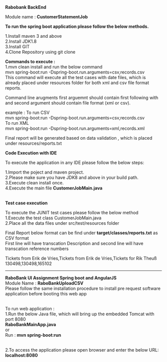 <b>Rabobank BackEnd</b>

Module name :
<b>CustomerStatementJob</b>

<b>To run the spring boot application please follow the below methods.</b>

1.Install maven 3 and above <br/>
2.Install JDK1.8<br/>
3.Install GIT<br/>
4.Clone Repository using git clone <URL>
 
<b>Commands to execute :</b> <br/>
1.mvn clean install  and run the below command <br/>
 mvn spring-boot:run -Dspring-boot.run.arguments=csv,records.csv <br>
This command will execute all the test cases with date files, which is already placed under resources folder for both xml and csv file format reports.

Command line arugments first arguemnt should contain <fileformat> first following with <filename> and second argument should contain file format (xml or csv).
 
 example : To run CSV <br/>
 mvn spring-boot:run -Dspring-boot.run.arguments=csv,records.csv <br/>
 To run XML <br/>
 mvn spring-boot:run -Dspring-boot.run.arguments=xml,records.xml <br/>

Final report will be generated based on data validation , which is placed under resources/reports.txt


<b>Code Execution with IDE</b>

To execute the application in any IDE please follow the below steps:

1.Import the poject and maven project.<br/>
2.Please make sure you have JDK8 and above in your build path.<br/>
3.Execute clean install once.<br/>
4.Execute the main file <b>CustomerJobMain.java</b>
 
<br/>
<b>Test case execution</b>
 
 To execute the JUNIT test cases please follow the below method<br/>
 1.Execute the test class CustomerJobMain.java <br/>
 2.Place all the data files under src/test/resources folder <br/>
 
 Final Report below format can be find under <b>target/classes/reports.txt</b> as CSV format  <br/>
 First line will have transcation Description and second line will have transcation reference numbers<br/>
 
 Tickets from Erik de Vries,Tickets from Erik de Vries,Tickets for Rik Theuß
 130498,130498,165102

 ---------------------------------------------------------------------------------------
 
 <b> RaboBank UI Assignment Spring boot and AngularJS</b>
 <br/>
 Module Name : <b>RaboBankUploadCSV</b> <br/>
 Please follow the same installation procedure to install pre request software application before booting this web app

 <br/>
 To run web application : <br/>
 1.Run the below Java file, which will bring up the embedded Tomcat with port 8080 <br/>
 <b>RaboBankMainApp.java</b> <br/>
 or<br/>
 Run : <b>mvn spring-boot:run </b> <br/>
 <br/>
 
 2.To access the application please open browser and enter the below URL:
 <br/>
 <b>localhost:8080<b>
 
 
 
 
